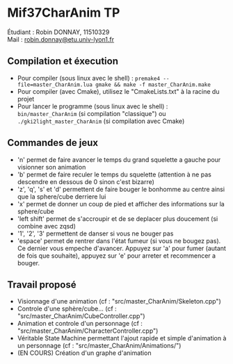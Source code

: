 # Mif37CharAnim TP 

Étudiant : Robin DONNAY, 11510329  
Mail : robin.donnay@etu.univ-lyon1.fr  

## Compilation et éxecution

- Pour compiler (sous linux avec le shell) : `premake4 --file=master_CharAnim.lua gmake && make -f master_CharAnim.make` 
- Pour compiler (avec Cmake), utilisez le "CmakeLists.txt" à la racine du projet   
- Pour lancer le programme (sous linux avec le shell) : `bin/master_CharAnim` (si compilation "classique") ou `./gki2light_master_CharAnim` (si compilation avec Cmake)

## Commandes de jeux

- 'n' permet de faire avancer le temps du grand squelette a gauche pour visionner son animation
- 'b' permet de faire reculer le temps du squelette (attention à ne pas descendre en dessous de 0 sinon c'est bizarre)
- 'z', 'q', 's' et 'd' permettent de faire bouger le bonhomme au centre ainsi que la sphere/cube derriere lui
- 'x' permet de donner un coup de pied et afficher des informations sur la sphere/cube
- 'left shift' permet de s'accroupir et de se deplacer plus doucement (si combine avec zqsd)
- '1', '2', '3' permettent de danser si vous ne bouger pas
- 'espace' permet de rentrer dans l'état fumeur (si vous ne bougez pas). Ce dernier vous empeche d'avancer. Appuyez sur 'a' pour fumer (autant de fois que souhaite), appuyez sur 'e' pour arreter et recommencer a bouger.  

## Travail proposé

- Visionnage d'une animation (cf : "src/master_CharAnim/Skeleton.cpp")  
- Controle d'une sphère/cube... (cf : "src/master_CharAnim/CubeController.cpp")  
- Animation et controle d'un personnage  (cf : "src/master_CharAnim/CharacterController.cpp")  
- Véritable State Machine permettant l'ajout rapide et simple d'animation à un personnage (cf : "src/master_CharAnim/Animations/") 
- (EN COURS) Création d'un graphe d'animation 
